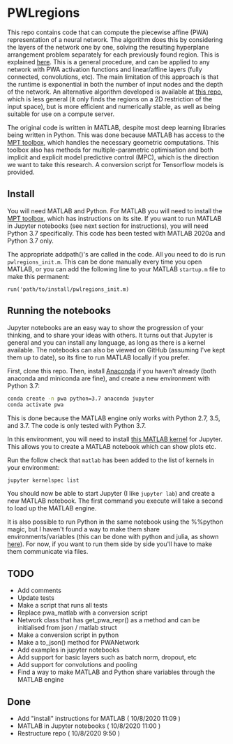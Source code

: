 PWLregions
=======

This repo contains code that can compute the piecewise affine (PWA) representation of a neural network. The algorithm does this by considering the layers of the network one by one, solving the resulting hyperplane arrangement problem separately for each previously found region. This is explained [here](https://arxiv.org/abs/1910.03879). This is a general procedure, and can be applied to any network with PWA activation functions and linear/affine layers (fully connected, convolutions, etc). The main limitation of this approach is that the runtime is exponential in both the number of input nodes and the depth of the network. An alternative algorithm developed is available at [this repo](https://github.com/95616ARG/SyReNN), which is less general (it only finds the regions on a 2D restriction of the input space), but is more efficient and numerically stable, as well as being suitable for use on a compute server.

The original code is written in MATLAB, despite most deep learning libraries being written in Python. This was done because MATLAB has access to the [MPT toolbox](https://www.mpt3.org/), which handles the necessary geometric computations. This toolbox also has methods for multiple-parametric optimisation and both implicit and explicit model predictive control (MPC), which is the direction we want to take this research. A conversion script for Tensorflow models is provided.

Install
-----
You will need MATLAB and Python. For MATLAB you will need to install the [MPT toolbox](https://www.mpt3.org/), which has instructions on its site. If you want to run MATLAB in Jupyter notebooks (see next section for instructions), you will need Python 3.7 specifically. This code has been tested with MATLAB 2020a and Python 3.7 only. 

The appropriate addpath()'s are called in the code. All you need to do is run `pwlregions_init.m`. This can be done manually every time you open MATLAB, or you can add the following line to your MATLAB `startup.m` file to make this permanent: 

```
run('path/to/install/pwlregions_init.m)
```

Running the notebooks
-----
Jupyter notebooks are an easy way to show the progression of your thinking, and to share your ideas with others. It turns out that Jupyter is general and you can install any language, as long as there is a kernel available. The notebooks can also be viewed on GitHub (assuming I've kept them up to date), so its fine to run MATLAB locally if you prefer.

First, clone this repo. Then, install [Anaconda](https://www.anaconda.com/) if you haven't already (both anaconda and miniconda are fine), and create a new environment with Python 3.7:

```bash
conda create -n pwa python=3.7 anaconda jupyter
conda activate pwa
```

This is done because the MATLAB engine only works with Python 2.7, 3.5, and 3.7. The code is only tested with Python 3.7. 

In this environment, you will need to install [this MATLAB kernel](https://github.com/Calysto/matlab_kernel) for Jupyter. This allows you to create a MATLAB notebook which can show plots etc.

Run the follow check that `matlab` has been added to the list of kernels in your environment:

```
jupyter kernelspec list
```

You should now be able to start Jupyter (I like `jupyter lab`) and create a new MATLAB notebook. The first command you execute will take a second to load up the MATLAB engine.


It is also possible to run Python in the same notebook using the %%python magic, but I haven't found a way to make them share environments/variables (this can be done with python and julia, as shown [here](https://github.com/binder-examples/julia-python/blob/master/python-and-julia.ipynb)). For now, if you want to run them side by side you'll have to make them communicate via files.




TODO
-----
+ Add comments
+ Update tests
+ Make a script that runs all tests
+ Replace pwa_matlab with a conversion script
+ Network class that has get_pwa_repr() as a method and can be initialised from json / matlab struct
+ Make a conversion script in python
+ Make a to_json() method for PWANetwork
+ Add examples in jupyter notebooks
+ Add support for basic layers such as batch norm, dropout, etc
+ Add support for convolutions and pooling
+ Find a way to make MATLAB and Python share variables through the MATLAB engine


Done
----
+ Add "install" instructions for MATLAB ( 10/8/2020 11:09 )
+ MATLAB in Jupyter notebooks ( 10/8/2020 11:00 )
+ Restructure repo ( 10/8/2020 9:50 )





